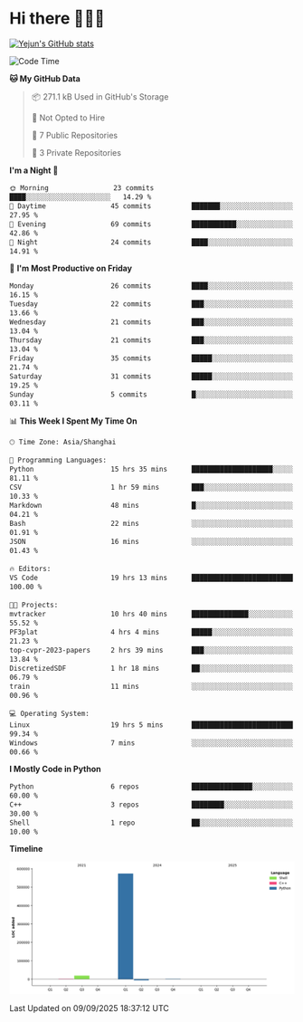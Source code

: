 # Hi there 👋👋👋


<!-- <img height="195px" src="https://github-readme-stats.vercel.app/api?username=yejun688&count_private=true&show_icons=true&hide_rank=true&title_color=0969da&bg_color=ffffff00&text_color=57606a&disable_animations=true"><img height="195px" src="https://github-readme-stats.vercel.app/api/top-langs?username=yejun688&layout=compact&title_color=0969da&bg_color=ffffff00&text_color=57606a"> -->

[![Yejun's GitHub stats](https://github-readme-stats.vercel.app/api?username=yejun688)](https://github.com/yejun688/github-readme-stats)

<!---
yejun688/yejun688 is a ✨ special ✨ repository because its `README.md` (this file) appears on your GitHub profile.
You can click the Preview link to take a look at your changes.
--->

<!--START_SECTION:waka-->
![Code Time](http://img.shields.io/badge/Code%20Time-1%2C620%20hrs%2025%20mins-blue)

**🐱 My GitHub Data** 

> 📦 271.1 kB Used in GitHub's Storage 
 > 
> 🚫 Not Opted to Hire
 > 
> 📜 7 Public Repositories 
 > 
> 🔑 3 Private Repositories 
 > 
**I'm a Night 🦉** 

```text
🌞 Morning                23 commits          ████░░░░░░░░░░░░░░░░░░░░░   14.29 % 
🌆 Daytime                45 commits          ███████░░░░░░░░░░░░░░░░░░   27.95 % 
🌃 Evening                69 commits          ███████████░░░░░░░░░░░░░░   42.86 % 
🌙 Night                  24 commits          ████░░░░░░░░░░░░░░░░░░░░░   14.91 % 
```
📅 **I'm Most Productive on Friday** 

```text
Monday                   26 commits          ████░░░░░░░░░░░░░░░░░░░░░   16.15 % 
Tuesday                  22 commits          ███░░░░░░░░░░░░░░░░░░░░░░   13.66 % 
Wednesday                21 commits          ███░░░░░░░░░░░░░░░░░░░░░░   13.04 % 
Thursday                 21 commits          ███░░░░░░░░░░░░░░░░░░░░░░   13.04 % 
Friday                   35 commits          █████░░░░░░░░░░░░░░░░░░░░   21.74 % 
Saturday                 31 commits          █████░░░░░░░░░░░░░░░░░░░░   19.25 % 
Sunday                   5 commits           █░░░░░░░░░░░░░░░░░░░░░░░░   03.11 % 
```


📊 **This Week I Spent My Time On** 

```text
🕑︎ Time Zone: Asia/Shanghai

💬 Programming Languages: 
Python                   15 hrs 35 mins      ████████████████████░░░░░   81.11 % 
CSV                      1 hr 59 mins        ███░░░░░░░░░░░░░░░░░░░░░░   10.33 % 
Markdown                 48 mins             █░░░░░░░░░░░░░░░░░░░░░░░░   04.21 % 
Bash                     22 mins             ░░░░░░░░░░░░░░░░░░░░░░░░░   01.91 % 
JSON                     16 mins             ░░░░░░░░░░░░░░░░░░░░░░░░░   01.43 % 

🔥 Editors: 
VS Code                  19 hrs 13 mins      █████████████████████████   100.00 % 

🐱‍💻 Projects: 
mvtracker                10 hrs 40 mins      ██████████████░░░░░░░░░░░   55.52 % 
PF3plat                  4 hrs 4 mins        █████░░░░░░░░░░░░░░░░░░░░   21.23 % 
top-cvpr-2023-papers     2 hrs 39 mins       ███░░░░░░░░░░░░░░░░░░░░░░   13.84 % 
DiscretizedSDF           1 hr 18 mins        ██░░░░░░░░░░░░░░░░░░░░░░░   06.79 % 
train                    11 mins             ░░░░░░░░░░░░░░░░░░░░░░░░░   00.96 % 

💻 Operating System: 
Linux                    19 hrs 5 mins       █████████████████████████   99.34 % 
Windows                  7 mins              ░░░░░░░░░░░░░░░░░░░░░░░░░   00.66 % 
```

**I Mostly Code in Python** 

```text
Python                   6 repos             ███████████████░░░░░░░░░░   60.00 % 
C++                      3 repos             ████████░░░░░░░░░░░░░░░░░   30.00 % 
Shell                    1 repo              ██░░░░░░░░░░░░░░░░░░░░░░░   10.00 % 
```



**Timeline**

![Lines of Code chart](https://raw.githubusercontent.com/yejun688/yejun688/main/assets/bar_graph.png)


 Last Updated on 09/09/2025 18:37:12 UTC
<!--END_SECTION:waka-->
